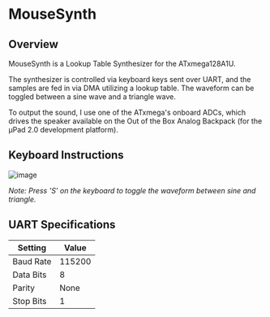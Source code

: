 # MouseSynth
## Overview
MouseSynth is a Lookup Table Synthesizer for the ATxmega128A1U.

The synthesizer is controlled via keyboard keys sent over UART, and the samples are fed in via DMA utilizing a lookup table. The waveform can be toggled between a sine wave and a triangle wave.

To output the sound, I use one of the ATxmega's onboard ADCs, which drives the speaker available on the Out of the Box Analog Backpack (for the μPad 2.0 development platform).

## Keyboard Instructions
![image](https://user-images.githubusercontent.com/36556993/113460633-6f5c9900-93e7-11eb-8308-a67dd28c325f.png)

*Note: Press 'S' on the keyboard to toggle the waveform between sine and triangle.*

## UART Specifications
Setting | Value
------------ | -------------
Baud Rate | 115200
Data Bits | 8
Parity | None
Stop Bits | 1
